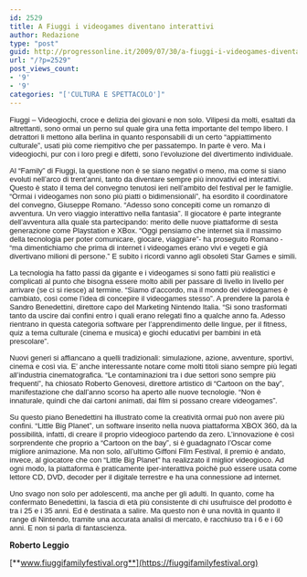 ```yaml
---
id: 2529
title: A Fiuggi i videogames diventano interattivi
author: Redazione
type: "post"
guid: http://progressonline.it/2009/07/30/a-fiuggi-i-videogames-diventano-interattivi/
url: "/?p=2529"
post_views_count:
- '9'
- '9'
categories: "['CULTURA E SPETTACOLO']"
---
```


<span style="font-size: small; "><span style="font-family: Arial; ">Fiuggi – Videogiochi, croce e delizia dei giovani e non solo. Vilipesi da molti, esaltati da altrettanti, sono ormai un perno sul quale gira una fetta importante del tempo libero. I detrattori li mettono alla berlina in quanto responsabili di un certo “appiattimento culturale”, usati più come riempitivo che per passatempo. In parte è vero. Ma i videogiochi, pur con i loro pregi e difetti, sono l’evoluzione del divertimento individuale.</span></span>

<span style="font-size: small; "><span style="font-family: Arial; ">Al “Family” di Fiuggi, la questione non è se siano negativi o meno, ma come si siano evoluti nell’arco di trent’anni, tanto da diventare sempre più innovativi ed interattivi. Questo è stato il tema del convegno tenutosi ieri nell’ambito del festival per le famiglie. “Ormai i videogames non sono più piatti o bidimensionali”, ha esordito il coordinatore del convegno, Giuseppe Romano. “Adesso sono concepiti come un romanzo di avventura. Un vero viaggio interattivo nella fantasia”. Il giocatore è parte integrante dell’avventura alla quale sta partecipando: merito delle nuove piattaforme di sesta generazione come Playstation e XBox. “Oggi pensiamo che internet sia il massimo della tecnologia per poter comunicare, giocare, viaggiare”- ha proseguito Romano - “ma dimentichiamo che prima di internet i videogames erano vivi e vegeti e già divertivano milioni di persone.” E subito i ricordi vanno agli obsoleti Star Games e simili.</span></span>

<span style="font-size: small; "><span style="font-family: Arial; ">La tecnologia ha fatto passi da gigante e i videogames si sono fatti più realistici e complicati al punto che bisogna essere molto abili per passare di livello in livello per arrivare (se ci si riesce) al termine. “Siamo d’accordo, ma il mondo dei videogames è cambiato, così come l’idea di concepire il videogames stesso”. A prendere la parola è Sandro Benedettini, direttore capo del Marketing Nintendo Italia. “Si sono trasformati tanto da uscire dai confini entro i quali erano relegati fino a qualche anno fa. Adesso rientrano in questa categoria software per l’apprendimento delle lingue, per il fitness, quiz a tema culturale (cinema e musica) e giochi educativi per bambini in età prescolare”.</span></span>

<span style="font-size: small; "><span style="font-family: Arial; ">Nuovi generi si affiancano a quelli tradizionali: simulazione, azione, avventure, sportivi, cinema e così via. E’ anche interessante notare come molti titoli siano sempre più legati all’industria cinematografica. “Le contaminazioni tra i due settori sono sempre più frequenti”, ha chiosato Roberto Genovesi, direttore artistico di “Cartoon on the bay”, manifestazione che dall’anno scorso ha aperto alle nuove tecnologie. “Non è innaturale, quindi che dai cartoni animati, dai film si possano creare videogames”.</span></span>

<span style="font-size: small; "><span style="font-family: Arial; ">Su questo piano Benedettini ha illustrato come la creatività ormai può non avere più confini. “Little Big Planet”, un software inserito nella nuova piattaforma XBOX 360, dà la possibilità, infatti, di creare il proprio videogioco partendo da zero. L’innovazione è così sorprendente che proprio a “Cartoon on the bay”, si è guadagnato l’Oscar come migliore animazione. Ma non solo, all’ultimo Giffoni Film Festival, il premio è andato, invece, al giocatore che con “Little Big Planet” ha realizzato il miglior videogioco. Ad ogni modo, la piattaforma è praticamente iper-interattiva poichè può essere usata come lettore CD, DVD, decoder per il digitale terrestre e ha una connessione ad internet.</span></span>

<span style="font-size: small; "><span style="font-family: Arial; ">Uno svago non solo per adolescenti, ma anche per gli adulti. In quanto, come ha confermato Benedettini, la fascia di età più consistente di chi usufruisce del prodotto è tra i 25 e i 35 anni. Ed è destinata a salire. Ma questo non è una novità in quanto il range di Nintendo, tramite una accurata analisi di mercato, è racchiuso tra i 6 e i 60 anni. E non si parla di fantascienza.</span></span>

**Roberto Leggio**

[**www.fiuggifamilyfestival.org**](https://fiuggifamilyfestival.org)